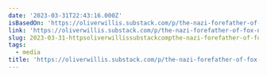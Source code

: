 ```yaml
---
date: '2023-03-31T22:43:16.000Z'
isBasedOn: 'https://oliverwillis.substack.com/p/the-nazi-forefather-of-fox-news-and'
link: 'https://oliverwillis.substack.com/p/the-nazi-forefather-of-fox-news-and'
slug: 2023-03-31-httpsoliverwillissubstackcompthe-nazi-forefather-of-fox-news-and
tags:
  - media
title: 'https://oliverwillis.substack.com/p/the-nazi-forefather-of-fox-news-and'
---
```


